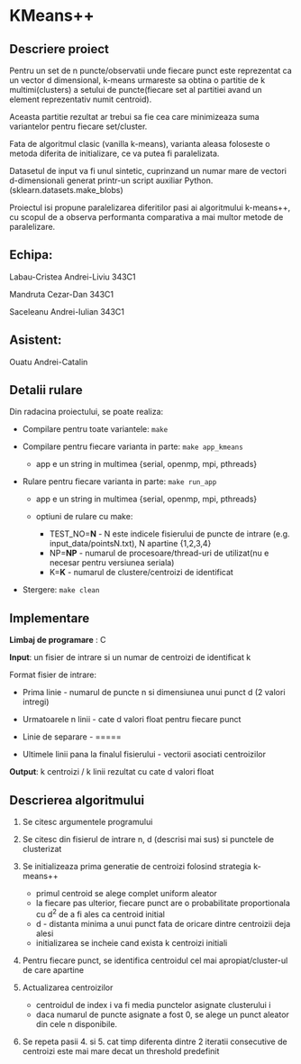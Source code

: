 # KMeans++

## Descriere proiect

Pentru un set de n puncte/observatii unde fiecare punct este reprezentat
ca un vector d dimensional, k-means urmareste sa obtina o partitie 
de k multimi(clusters) a setului de puncte(fiecare set al partitiei avand un
element reprezentativ numit centroid).

Aceasta partitie rezultat ar trebui sa fie cea care minimizeaza
suma variantelor pentru fiecare set/cluster.

Fata de algoritmul clasic (vanilla k-means), varianta aleasa foloseste
o metoda diferita de initializare, ce va putea fi paralelizata.

Datasetul de input va fi unul sintetic, cuprinzand un numar mare de
vectori d-dimensionali generat printr-un script auxiliar Python.
(sklearn.datasets.make_blobs)

Proiectul isi propune paralelizarea diferitilor pasi ai algoritmului k-means++,
cu scopul de a observa performanta comparativa a mai multor metode de
paralelizare.


## Echipa:

Labau-Cristea Andrei-Liviu 343C1

Mandruta Cezar-Dan 343C1

Saceleanu Andrei-Iulian 343C1

## Asistent:

Ouatu Andrei-Catalin


## Detalii rulare

Din radacina proiectului, se poate realiza:

- Compilare pentru toate variantele: `make`

- Compilare pentru fiecare varianta in parte: `make app_kmeans`

    - app e un string in multimea {serial, openmp, mpi, pthreads}

- Rulare pentru fiecare varianta in parte: `make run_app` 

    - app e un string in multimea {serial, openmp, mpi, pthreads}
    - optiuni de rulare cu make:

        - TEST_NO=<b>N</b> - N este indicele fisierului de puncte de intrare (e.g. input_data/pointsN.txt), N apartine {1,2,3,4}
        - NP=<b>NP</b> - numarul de procesoare/thread-uri de utilizat(nu e necesar pentru versiunea seriala)
        - K=<b>K</b> - numarul de clustere/centroizi de identificat

- Stergere: `make clean`

## Implementare

**Limbaj de programare** : C

**Input**: un fisier de intrare si un numar de centroizi de identificat k

Format fisier de intrare:

- Prima linie - numarul de puncte n si dimensiunea unui punct d (2 valori intregi)

- Urmatoarele n linii - cate d valori float pentru fiecare punct

- Linie de separare - =====

- Ultimele linii pana la finalul fisierului - vectorii asociati centroizilor

**Output**: k centroizi / k linii rezultat cu cate d valori float


## Descrierea algoritmului

1. Se citesc argumentele programului
2. Se citesc din fisierul de intrare n, d (descrisi mai sus) si punctele de clusterizat
3. Se initializeaza prima generatie de centroizi folosind strategia k-means++

    - primul centroid se alege complet uniform aleator
    - la fiecare pas ulterior, fiecare punct are o probabilitate proportionala cu d<sup>2</sup> de a fi ales ca centroid initial
    - d - distanta minima a unui punct fata de oricare dintre centroizii deja alesi
    - initializarea se incheie cand exista k centroizi initiali

4. Pentru fiecare punct, se identifica centroidul cel mai apropiat/cluster-ul de care apartine
5. Actualizarea centroizilor

    - centroidul de index i va fi media punctelor asignate clusterului i
    - daca numarul de puncte asignate a fost 0, se alege un punct aleator din cele n disponibile.
6. Se repeta pasii 4. si 5. cat timp diferenta dintre 2 iteratii consecutive de centroizi este mai mare decat un threshold predefinit